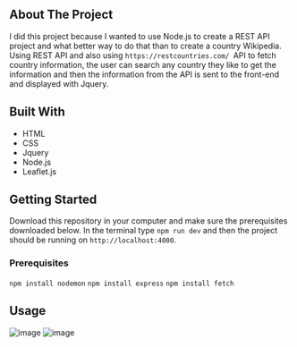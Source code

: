 ## About The Project
I did this project because I wanted to use Node.js to create a REST API project and what better way to do that than to create a country Wikipedia. Using REST API and also using `https://restcountries.com/ `API to fetch country information, the user can search any country they like to get the  information and then the information from the API is sent to the front-end and displayed with Jquery.

## Built With
- HTML
- CSS
- Jquery
- Node.js
- Leaflet.js

## Getting Started
Download this repository in your computer and make sure the prerequisites downloaded below. In the terminal type `npm run dev` and then the project should be running on `http://localhost:4000`.

### Prerequisites
`npm install nodemon`
`npm install express`
`npm install fetch`

## Usage
![image](https://user-images.githubusercontent.com/86733538/175191694-76312a4b-512b-413e-8af9-29dd9436deca.png)
![image](https://user-images.githubusercontent.com/86733538/175191741-ec5abf93-ced8-4da9-a3d2-64c2018b2483.png)
